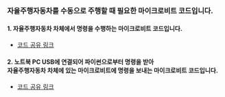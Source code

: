 ### 자율주행자동차를 수동으로 주행할 때 필요한 마이크로비트 코드입니다. 

#### 1. 자율주행자동차 차체에서 명령을 수행하는 마이크로비트 코드입니다. <br>
- [코드 공유 링크](https://makecode.microbit.org/_ep15e8FHc2bs)

#### 2. 노트북 PC USB에 연결되어 파이썬으로부터 명령을 받아 <br>자율주행자동차 차체에 있는 마이크로비트에 명령을 보내는 마이크로비트 코드입니다. <br>
- [코드 공유 링크](https://makecode.microbit.org/_32wgj9fA46Ts)

